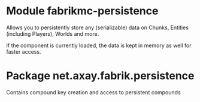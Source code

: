# Module fabrikmc-persistence

Allows you to persistently store any (serializable) data on Chunks, Entities (including Players), Worlds
and more.

If the component is currently loaded, the data is kept in memory as well for faster access.

# Package net.axay.fabrik.persistence

Contains compound key creation and access to persistent compounds
